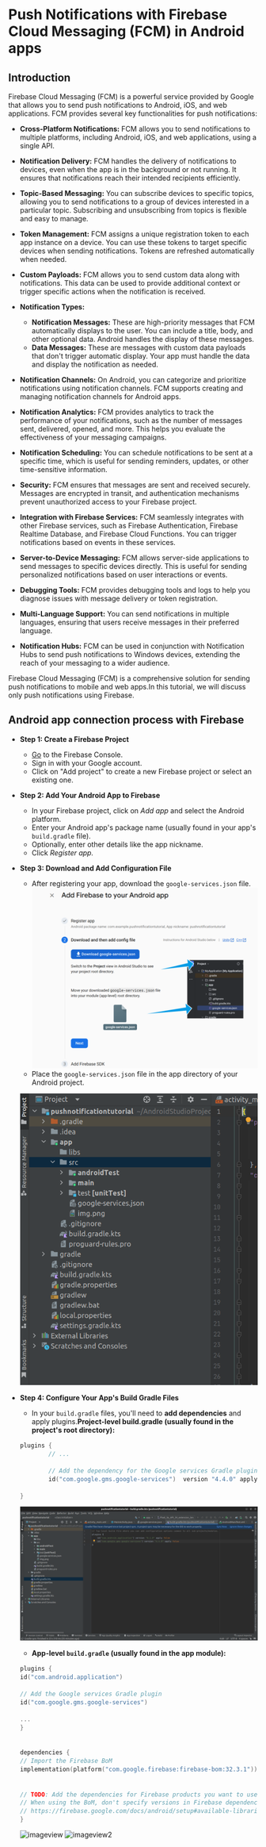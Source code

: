 # Push Notifications with Firebase Cloud Messaging (FCM) in  Android apps

## Introduction
  Firebase Cloud Messaging (FCM) is a powerful service provided by Google that allows you to send push notifications to Android, iOS, and web applications. FCM provides several key functionalities for push notifications:
  - **Cross-Platform Notifications:** FCM allows you to send notifications to multiple platforms, including Android, iOS, and web applications, using a single API.

  - **Notification Delivery:** FCM handles the delivery of notifications to devices, even when the app is in the background or not running. It ensures that notifications reach their intended recipients efficiently.

  - **Topic-Based Messaging:** You can subscribe devices to specific topics, allowing you to send notifications to a group of devices interested in a particular topic. Subscribing and unsubscribing from topics is flexible and easy to manage.

  - **Token Management:** FCM assigns a unique registration token to each app instance on a device. You can use these tokens to target specific devices when sending notifications. Tokens are refreshed automatically when needed.

 - **Custom Payloads:** FCM allows you to send custom data along with notifications. This data can be used to provide additional context or trigger specific actions when the notification is received.

- **Notification Types:**

   + **Notification Messages:** These are high-priority messages that FCM automatically displays to the user. You can include a title, body, and other optional data. Android handles the display of these messages.
   + **Data Messages:** These are messages with custom data payloads that don't trigger automatic display. Your app must handle the data and display the notification as needed.
- **Notification Channels:** On Android, you can categorize and prioritize notifications using notification channels. FCM supports creating and managing notification channels for Android apps.

- **Notification Analytics:** FCM provides analytics to track the performance of your notifications, such as the number of messages sent, delivered, opened, and more. This helps you evaluate the effectiveness of your messaging campaigns.

- **Notification Scheduling:** You can schedule notifications to be sent at a specific time, which is useful for sending reminders, updates, or other time-sensitive information.

- **Security:** FCM ensures that messages are sent and received securely. Messages are encrypted in transit, and authentication mechanisms prevent unauthorized access to your Firebase project.

- **Integration with Firebase Services:** FCM seamlessly integrates with other Firebase services, such as Firebase Authentication, Firebase Realtime Database, and Firebase Cloud Functions. You can trigger notifications based on events in these services.

- **Server-to-Device Messaging:** FCM allows server-side applications to send messages to specific devices directly. This is useful for sending personalized notifications based on user interactions or events.

- **Debugging Tools:** FCM provides debugging tools and logs to help you diagnose issues with message delivery or token registration.

- **Multi-Language Support:** You can send notifications in multiple languages, ensuring that users receive messages in their preferred language.

- **Notification Hubs:** FCM can be used in conjunction with Notification Hubs to send push notifications to Windows devices, extending the reach of your messaging to a wider audience.


Firebase Cloud Messaging (FCM) is a comprehensive solution for sending push notifications to mobile and web apps.In this tutorial, we will discuss only push notifications using Firebase.




## Android app connection process with Firebase

- **Step 1: Create a Firebase Project**
    + [Go](https://console.firebase.google.com/) to the Firebase Console.
    + Sign in with your Google account.
    + Click on "Add project" to create a new Firebase project or select an existing one.

- **Step 2: Add Your Android App to Firebase**
     + In your Firebase project, click on *Add app* and select the Android platform.
     + Enter your Android app's package name (usually found in your app's `build.gradle` file).
     + Optionally, enter other details like the app nickname.
     + Click *Register app.*
- **Step 3: Download and Add Configuration File**
     + After registering your app, download the `google-services.json` file.
     ![googlejsondw](./myfolder/googlejosndw.png)
     + Place the `google-services.json` file in the app directory of your Android project.

     ![google_json_file](./myfolder/googlejson1.png)

- **Step 4: Configure Your App's Build Gradle Files**
    + In your `build.gradle` files, you'll need to **add dependencies** and apply plugins.**Project-level build.gradle (usually found in the project's root directory):**
    ```kts
    plugins {
            // ...

            // Add the dependency for the Google services Gradle plugin
            id("com.google.gms.google-services")  version "4.4.0" apply false

  }
   
    ```
    ![imageview](./myfolder/rootbulid.png)

    + **App-level `build.gradle` (usually found in the app module):**

    ```kts
    plugins {
  id("com.android.application")

  // Add the Google services Gradle plugin
  id("com.google.gms.google-services")

  ...
  }

 
  dependencies {
    // Import the Firebase BoM
    implementation(platform("com.google.firebase:firebase-bom:32.3.1"))


   // TODO: Add the dependencies for Firebase products you want to use
   // When using the BoM, don't specify versions in Firebase dependencies
   // https://firebase.google.com/docs/android/setup#available-libraries 
   }
   ```
   ![imageview](./myfolder/appbuild1.png)
   ![imageview2](./myfolder/appbuild2.png)
 
 



     



